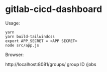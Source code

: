 # gitlab-cicd-dashboard

Usage:

```
yarn
yarn build-tailwindcss
export APP_SECRET = <APP SECRET>
node src/app.js
```

Browser:

http://localhost:8081/groups/ group ID /jobs

